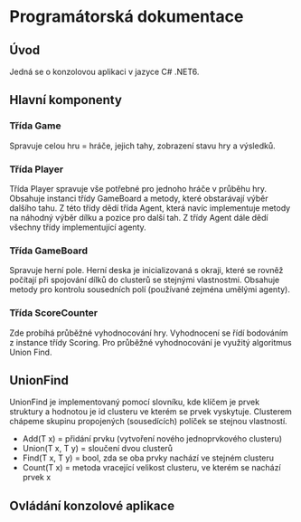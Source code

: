 # Programátorská dokumentace

## Úvod
Jedná se o konzolovou aplikaci v jazyce C# .NET6.

## Hlavní komponenty
### Třída Game
Spravuje celou hru = hráče, jejich tahy, zobrazení stavu hry a výsledků.

### Třída Player
Třída Player spravuje vše potřebné pro jednoho hráče v průběhu hry.
Obsahuje instanci třídy GameBoard a metody, které obstarávají výběr dalšího tahu.
Z této třídy dědí třída Agent, která navíc implementuje metody na náhodný výběr dílku a pozice pro další tah.
Z třídy Agent dále dědí všechny třídy implementující agenty.

### Třída GameBoard
Spravuje herní pole. Herní deska je inicializovaná s okraji, které se rovněž počítají při spojování dílků do clusterů se stejnými vlastnostmi.
Obsahuje metody pro kontrolu sousedních polí (používané zejména umělými agenty).

### Třída ScoreCounter
Zde probíhá průběžné vyhodnocování hry. Vyhodnocení se řídí bodováním z instance třídy Scoring.
Pro průběžné vyhodnocování je využitý algoritmus Union Find.

## UnionFind
UnionFind je implementovaný pomocí slovníku, kde klíčem je prvek struktury a hodnotou je id clusteru ve kterém se prvek vyskytuje.
Clusterem chápeme skupinu propojených (sousedících) políček se stejnou vlastností. 

* Add(T x) = přidání prvku (vytvoření nového jednoprvkového clusteru)
* Union(T x, T y) = sloučení dvou clusterů
* Find(T x, T y) = bool, zda se oba prvky nachází ve stejném clusteru
* Count(T x) = metoda vracející velikost clusteru, ve kterém se nachází prvek x

## Ovládání konzolové aplikace



